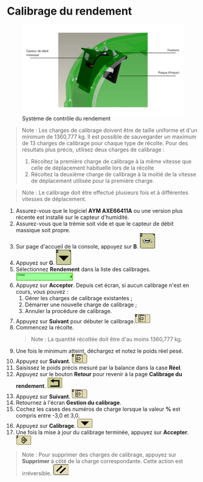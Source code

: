 # Calibrage du rendement

<figure>
  <img align="center" src="images/yield-calibration-Procedure-s-600-series-combines-FR-7.png" alt="Système de contrôle du rendement" style="max-width:100%;">
  <figcaption>Système de contrôle du rendement</figcaption>
</figure>

>Note : Les charges de calibrage doivent être de taille uniforme et d'un minimum de 1360,777 kg. Il est possible de sauvegarder un maximum de 13 charges de
>calibrage pour chaque type de récolte. Pour des résultats plus précis, utilisez deux charges de calibrage :
>   1. Récoltez la première charge de calibrage à la même vitesse que celle de déplacement habituelle lors de la récolte
>   1. Récoltez la deuxième charge de calibrage à la moitié de la vitesse de déplacement utilisée pour la première charge.

> Note : Le calibrage doit être effectué plusieurs fois et à différentes vitesses de déplacement.

1. Assurez-vous que le logiciel **AYM AXE66411A** ou une version plus récente est installé sur le capteur d'humidité.
1. Assurez-vous que la trémie soit vide et que le capteur de débit massique soit propre.
1. Sur page d'accueil de la console, appuyez sur **B**. <img src="images/yield-calibration-Procedure-s-600-series-combines-FR-11.png" alt="Clé plate sur un livre" width="40">
1. Appuyez sur **G**. <img src="images/yield-calibration-Procedure-s-600-series-combines-FR-12.png" alt="Flèche vers le bas" width="40">
1. Sélectionnez **Rendement** dans la liste des calibrages. <img src="images/yield-calibration-Procedure-s-600-series-combines-FR-25.png" alt="Yield" width="150">
1. Appuyez sur **Accepter**. Depuis cet écran, si aucun calibrage n'est en cours, vous pouvez : 
    1. Gérer les charges de calibrage existantes ;
    1. Démarrer une nouvelle charge de calibrage ;
    1. Annuler la procédure de calibrage.
1. Appuyez sur **Suivant** pour débuter le calibrage.<img src="images/yield-calibration-Procedure-s-600-series-combines-FR-28.png" alt="Flèche pointant vers la droite sur deux rectangles" width="40">
1. Commencez la récolte. 
    > Note : La quantité récoltée doit être d'au moins 1360,777 kg.
1. Une fois le minimum atteint, déchargez et notez le poids réel pesé.
1. Appuyez sur **Suivant**. <img src="images/yield-calibration-Procedure-s-600-series-combines-FR-28.png" alt="Flèche pointant vers la droite sur deux rectangles" width="40">
1. Saisissez le poids précis mesuré par la balance dans la case **Réel**. 
1. Appuyez sur le bouton **Retour** pour revenir à la page **Calibrage du rendement**. <img src="images/yield-calibration-Procedure-s-600-series-combines-FR-29.png" alt="Flèche faisant un demi-tour" width="40">
1. Appuyez sur **Suivant**. <img src="images/yield-calibration-Procedure-s-600-series-combines-FR-28.png" alt="Flèche pointant vers la droite sur deux rectangles" width="40">
1. Retournez à l'écran **Gestion du calibrage**. 
1. Cochez les cases des numéros de charge lorsque la valeur **%**
est compris entre -3,0 et 3,0.
1. Appuyez sur **Calibrage**. <img src="images/yield-calibration-Procedure-s-600-series-combines-FR-37.png" alt="Triangle inversé" width="40">
1. Une fois la mise à jour du calibrage terminée, appuyez sur **Accepter**. <img src="images/yield-calibration-Procedure-s-600-series-combines-FR-16.png" alt="Flèche pointant vers la droite dans un losange" width="40">

> Note : Pour supprimer des charges de calibrage, appuyez sur **Supprimer** à côté de la charge correspondante. Cette action est irréversible. <img src="images/yield-calibration-Procedure-s-600-series-combines-FR-38.png" alt="Deux hachures" width="40">

